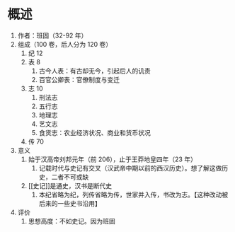 # 概述
1. 作者：班固（32-92 年）
2. 组成（100 卷，后人分为 120 卷）
	1. 纪 12
	2. 表 8
		1. 古今人表：有古却无今，引起后人的讥责
		2. 百官公卿表：官僚制度与变迁
	3. 志 10
		1. 刑法志
		2. 五行志
		3. 地理志
		4. 艺文志
		5. 食货志：农业经济状况、商业和货币状况
	4. 传 70
3. 意义
	1. 始于汉高帝刘邦元年（前 206），止于王莽地皇四年（23 年）
		1. 记载时代与史记有交叉（汉武帝中期以前的西汉历史）。想了解这做历史，二者不可或缺
	2. [[史记]]是通史，汉书是断代史
		1. 本纪省略为纪，列传省略为传，世家并入传，书改为志。【这种改动被后来的一些史书沿用】
4. 评价
	1. 思想高度：不如史记。因为班固 